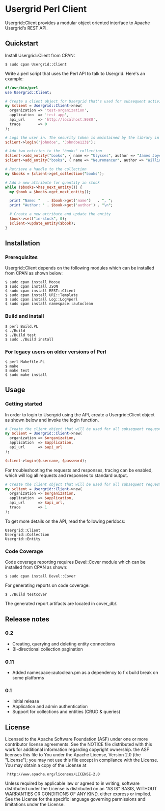 # Usergrid Perl Client

Usergrid::Client provides a modular object oriented interface to
Apache Usergrid's REST API.

## Quickstart

Install Usergrid::Client from CPAN:

    $ sudo cpan Usergrid::Client

Write a perl script that uses the Perl API to talk to Usergrid. Here's an example:

```perl
#!/usr/bin/perl
use Usergrid::Client;

# Create a client object for Usergrid that's used for subsequent activity
my $client = Usergrid::Client->new(
  organization => 'test-organization',
  application  => 'test-app',
  api_url      => 'http://localhost:8080',
  trace        => 0
);

# Logs the user in. The security token is maintained by the library in memory
$client->login('johndoe', 'Johndoe123$');

# Add two entities to the "books" collection
$client->add_entity("books", { name => "Ulysses", author => "James Joyce" });
$client->add_entity("books", { name => "Neuromancer", author => "William Gibson" });

# Retrieve a handle to the collection
my $books = $client->get_collection("books");

# Add a new attribute for quantity in stock
while ($books->has_next_entity()) {
  my $book = $books->get_next_entity();

  print "Name: "   . $book->get('name')   . ", ";
  print "Author: " . $book->get('author') . "\n";

  # Create a new attribute and update the entity
  $book->set("in-stock", 0);
  $client->update_entity($book);
}
```

## Installation

### Prerequisites
Usergrid::Client depends on the following modules which can be installed
from CPAN as shown below:

    $ sudo cpan install Moose
    $ sudo cpan install JSON
    $ sudo cpan install REST::Client
    $ sudo cpan install URI::Template
    $ sudo cpan install Log::Log4perl
    $ sudo cpan install namespace::autoclean

### Build and install

    $ perl Build.PL
    $ ./Build
    $ ./Build test
    $ sudo ./Build install

### For legacy users on older versions of Perl

    $ perl Makefile.PL
    $ make
    $ make test
    $ sudo make install

## Usage

### Getting started

In order to login to Usergrid using the API, create a Usergrid::Client object
as shown below and invoke the login function.

```perl
# Create the client object that will be used for all subsequent requests
my $client = Usergrid::Client->new(
  organization => $organization,
  application  => $application,
  api_url      => $api_url
);

$client->login($username, $password);
```

For troubleshooting the requests and responses, tracing can be enabled, which
will log all requests and responses to standard output.

```perl
# Create the client object that will be used for all subsequent requests
my $client = Usergrid::Client->new(
  organization => $organization,
  application  => $application,
  api_url      => $api_url,
  trace        => 1
);
```

To get more details on the API, read the following perldocs:

    Usergrid::Client
    Usergrid::Collection
    Usergrid::Entity

### Code Coverage

Code coverage reporting requires Devel::Cover module which can be
installed from CPAN as shown:

    $ sudo cpan install Devel::Cover

For generating reports on code coverage:

    $ ./Build testcover

The generated report artifacts are located in cover_db/.

## Release notes

### 0.2

* Creating, querying and deleting entity connections
* Bi-directional collection pagination

### 0.11

* Added namespace::autoclean.pm as a dependency to fix build break on some
  platforms

### 0.1

* Initial release
* Application and admin authentication
* Support for collections and entities (CRUD & queries)

## License
Licensed to the Apache Software Foundation (ASF) under one or more
contributor license agreements.  See the NOTICE file distributed with
this work for additional information regarding copyright ownership.
the ASF licenses this file to You under the Apache License, Version 2.0
(the "License"); you may not use this file except in compliance with
the License.  You may obtain a copy of the License at

     http://www.apache.org/licenses/LICENSE-2.0

Unless required by applicable law or agreed to in writing, software
distributed under the License is distributed on an "AS IS" BASIS,
WITHOUT WARRANTIES OR CONDITIONS OF ANY KIND, either express or implied.
See the License for the specific language governing permissions and
limitations under the License.
